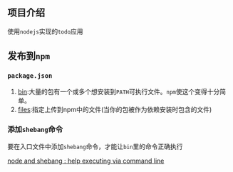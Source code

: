 ## 项目介绍
使用`nodejs`实现的`todo`应用

## 发布到`npm`
### `package.json`
1. [bin](https://docs.npmjs.com/files/package.json#bin):大量的包有一个或多个想安装到`PATH`可执行文件。`npm`使这个变得十分简单。
2. [files](https://docs.npmjs.com/files/package.json#files):指定上传到npm中的文件(当你的包被作为依赖安装时包含的文件)

### 添加`shebang`命令
要在入口文件中添加`shebang`命令，才能让`bin`里的命令正确执行

[node and shebang : help executing via command line](https://stackoverflow.com/questions/24253027/node-and-shebang-help-executing-via-command-line)

